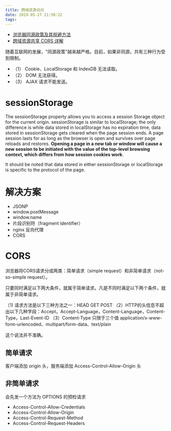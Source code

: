 ```yaml
---
title: 跨域资源访问
date: 2019-05-27 21:50:22
tags:
---
```


-   [浏览器同源政策及其规避方法](http://www.ruanyifeng.com/blog/2016/04/same-origin-policy.html)
-   [跨域资源共享 CORS 详解](http://www.ruanyifeng.com/blog/2016/04/cors.html?utm_medium=referral)

随着互联网的发展，"同源政策"越来越严格。目前，如果非同源，共有三种行为受到限制。

-   （1） Cookie、LocalStorage 和 IndexDB 无法读取。
-   （2） DOM 无法获得。
-   （3） AJAX 请求不能发送。

# sessionStorage

The sessionStorage property allows you to access a session Storage object for the current origin. sessionStorage is similar to localStorage; the only difference is while data stored in localStorage has no expiration time, data stored in sessionStorage gets cleared when the page session ends. A page session lasts for as long as the browser is open and survives over page reloads and restores. **Opening a page in a new tab or window will cause a new session to be initiated with the value of the top-level browsing context, which differs from how session cookies work**.

It should be noted that data stored in either sessionStorage or localStorage is specific to the protocol of the page.

# 解决方案

-   JSONP
-   window.postMessage
-   window.name
-   片段识别符（fragment identifier）
-   nginx 反向代理
-   CORS

# CORS

浏览器将CORS请求分成两类：简单请求（simple request）和非简单请求（not-so-simple request）。

只要同时满足以下两大条件，就属于简单请求。凡是不同时满足以下两个条件，就属于非简单请求。

（1) 请求方法是以下三种方法之一：HEAD GET POST
（2）HTTP的头信息不超出以下几种字段：Accept，Accept-Language，Content-Language，Content-Type，Last-Event-ID
（3）Content-Type 只限于三个值 application/x-www-form-urlencoded、multipart/form-data、text/plain

这个说法并不准确。

## 简单请求

客户端添加 origin 头，服务端添加 Access-Control-Allow-Origin 头

## 非简单请求

会先发一个方法为 OPTIONS 的预检请求

-   Access-Control-Allow-Credentials
-   Access-Control-Allow-Origin
-   Access-Control-Request-Method
-   Access-Control-Request-Headers

